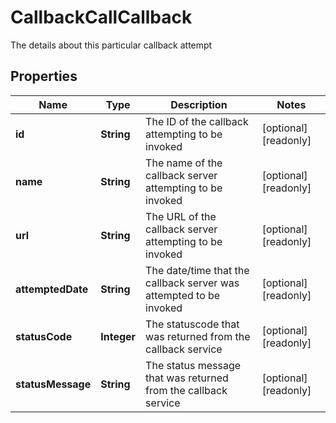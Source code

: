

# CallbackCallCallback

The details about this particular callback attempt

## Properties

| Name | Type | Description | Notes |
|------------ | ------------- | ------------- | -------------|
|**id** | **String** | The ID of the callback attempting to be invoked |  [optional] [readonly] |
|**name** | **String** | The name of the callback server attempting to be invoked |  [optional] [readonly] |
|**url** | **String** | The URL of the callback server attempting to be invoked |  [optional] [readonly] |
|**attemptedDate** | **String** | The date/time that the callback server was attempted to be invoked |  [optional] [readonly] |
|**statusCode** | **Integer** | The statuscode that was returned from the callback service |  [optional] [readonly] |
|**statusMessage** | **String** | The status message that was returned from the callback service |  [optional] [readonly] |




